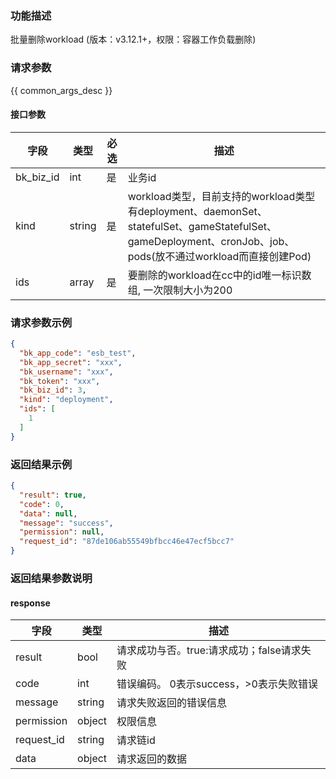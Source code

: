 ### 功能描述

批量删除workload (版本：v3.12.1+，权限：容器工作负载删除)

### 请求参数

{{ common_args_desc }}

#### 接口参数

| 字段        | 类型     | 必选 | 描述                                                                                                                                |
|-----------|--------|----|-----------------------------------------------------------------------------------------------------------------------------------|
| bk_biz_id | int    | 是  | 业务id                                                                                                                              |
| kind      | string | 是  | workload类型，目前支持的workload类型有deployment、daemonSet、statefulSet、gameStatefulSet、gameDeployment、cronJob、job、pods(放不通过workload而直接创建Pod) |
| ids       | array  | 是  | 要删除的workload在cc中的id唯一标识数组, 一次限制大小为200                                                                                             |

### 请求参数示例

```json
{
  "bk_app_code": "esb_test",
  "bk_app_secret": "xxx",
  "bk_username": "xxx",
  "bk_token": "xxx",
  "bk_biz_id": 3,
  "kind": "deployment",
  "ids": [
    1
  ]
}
```

### 返回结果示例

```json
{
  "result": true,
  "code": 0,
  "data": null,
  "message": "success",
  "permission": null,
  "request_id": "87de106ab55549bfbcc46e47ecf5bcc7"
}
```

### 返回结果参数说明

#### response

| 字段         | 类型     | 描述                         |
|------------|--------|----------------------------|
| result     | bool   | 请求成功与否。true:请求成功；false请求失败 |
| code       | int    | 错误编码。 0表示success，>0表示失败错误  |
| message    | string | 请求失败返回的错误信息                |
| permission | object | 权限信息                       |
| request_id | string | 请求链id                      |
| data       | object | 请求返回的数据                    |
